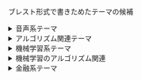ブレスト形式で書きためたテーマの候補

<details>
<summary>音声系テーマ</summary>

1. **音声認識の精度向上:** ディープラーニングやトランスフォーマーを用いた音声認識モデルの性能向上とノイズ耐性の強化。

2. **音声合成の品質向上:** WaveNetやTacotron2などの音声合成モデルを使用して、自然な音声合成の実現と感情表現の改善。

3. **音声からの感情分析:** 音声データから話者の感情や感情の変化を検出する手法の開発。

4. **話者識別と話者分離:** 音声データから話者を識別するモデルの構築と話者の音声を分離する手法の研究。

5. **音声データの可視化:** 音声データを視覚的に表現する手法や可視化ツールの開発。

6. **音声翻訳と多言語音声処理:** 音声データの翻訳や多言語音声処理におけるモデルの改良と拡張。

7. **音声の異常検知:** 音声データから異常なパターンを検出するための異常検知手法の研究。

8. **リアルタイム音声処理:** リアルタイムの音声処理を実現するための高速化手法やシステムの開発。

9. **音声強調とノイズ除去:** 音声データからノイズを除去し、音声を強調する手法の開発。

10. **音声データの増強:** 音声データのオーギュメンテーション手法の検討と増強効果の評価。

11. **音声データのドメイン適応:** 異なる音声データセット間で音声認識モデルを適応させる手法の研究。

12. **音声からの健康診断:** 音声データから健康状態を判定するためのモデルの構築と診断精度の評価。

13. **音声データの分類とクラスタリング:** 音声データの分類やクラスタリングにおいて高い性能を発揮する手法の開発。

14. **音声トランスクリプションの自動化:** 音声データから自動的にトランスクリプションを生成するモデルの改良。

15. **音声信号処理と特徴抽出:** 音声信号処理の手法や特徴抽出アルゴリズムの研究と改善。

16. **発話区間検出:** 音声データから発話区間を検出するモデルの構築と検出精度の評価。

17. **異なる言語の音声処理:** 複数の言語に対応した音声処理モデルの開発と多言語対応の研究。

18. **音声のリアルタイム変換:** 音声データに対してリアルタイムで特定の変換を行うモデルの構築。

19. **音声データの生成と拡張:** 教師なし学習を用いて、新しい音声データの生成とデータセットの拡張を行う手法の研究。

20. **音声認識と音声合成の統合:** 音声認識と音声合成のモデルを統合し、より応用範囲の広い音声処理システムの開発。

21. **リモート音声分析:** リモートで収集された音声データを用いて音声分析を行う手法の開発と適用。

22. **マルチモーダル音声処理:** 音声データとビジュアルデータなどの他のモーダルデータを統合して音声処理を行う手法の研究。

23. **音声データの自動ラベリング:** 教師なし学習を用いて、音声データに対して自動的にラベルを付ける手法の検討。

24. **非対話型音声システム:** 音声データを入力として受け取り、非対話型の音声システムを構築する研究。

25. **音声のアクセント変換:** 音声データの話者のアクセントを変換するモデルの開発と評価。

26. **発話速度の変換:** 音声データの話者の発話速度を変換する手法の研究。

27. **過去の音声の合成:** 過去の音声データから新しい音声を合成するモデルの構築。

28. **音声データのユーザー特定:** 音声データから個々のユーザーを特定する手法の研究。

29. **リアルタイム発話評価:** 音声データの発話品質や発話内容をリアルタイムで評価するモデルの開発。

30. **発話の自動要約:** 音声データから発話の要約を自動生成する手法の検討。

31. **感情付与音声生成:** 感情を付与した自然な音声を生成するモデルの改善と応用。

32. **音声アクセント検出:** 音声データから話者のアクセントの種類を検出する手法の研究。

33. **音声データのフェイク検知:** 音声データのフェイクや改変を検知するモデルの開発。

34. **音声生成による音楽作成:** 音声生成モデルを用いて音楽作成を行う手法の検討。

35. **音声データのクロスドメイン分析:** 異なるドメインの音声データに対して有用な特徴を抽出する手法の研究。

36. **音声データのセグメンテーション:** 音声データをセグメントに分割する手法の開発と評価。

37. **音声データのプライバシー保護:** 音声データのプライバシーを保護するための手法の研究。

38. **音声データの時系列変換:** 時系列変換を音声データに適用するモデルの構築と応用。

39. **異常音検知:** 音声データから異常音を検知するための手法の検討。

40. **音声データのドメイン生成:** 教師あり/なし学習を用いて新しい音声ドメインを生成する手法の開発。

41. **音声認識の精度向上:** ディープラーニングやトランスフォーマーを用いた音声認識モデルの性能向上とノイズ耐性の強化。

42. **超高解像度音声合成の実現:** 極めて高い解像度で自然な音声を合成する技術の研究。音声の微細な特徴を再現することが求められる。

43. **音声情報のトランスクリプションの自動化:** 音声情報をテキストに変換するトランスクリプションの自動化技術の研究。多様な話者や環境での高精度を目指す。

44. **クロスリンガル音声合成の実現:** 複数の言語に対応した音声合成技術の研究。異なる言語間で自然な音声合成を行うことが課題。

45. **多話者音声認識の高精度化:** 複数の話者の音声を同時に認識する多話者音声認識技術の高精度化を目指す研究。

46. **リップリーディングの高度化:** 口の動きを読み取るリップリーディングの高度化を目指す。雑音や話者の個別性を考慮した精度向上が課題。

47. **感情を考慮した音声合成技術:** 感情や表情を自然に反映した音声合成技術の研究。情緒豊かな音声合成を実現することが目指される。

48. **非対話型音声認識の高度化:** 対話ではない、自然な形での音声認識技術の高度化。自然な発話をより正確に認識する研究が行われる。

49. **遠隔地の話者の音声合成技術:** 遠隔地の話者の音声を合成する技術の研究。遠隔会議や教育などでの応用が期待される。

50. **モーフィングを用いた音声変換技術:** モーフィングを利用して音声の特性を変換する技術の研究。声の高さや声色などを変更することが可能。

51. **ノイズ除去を伴う音声認識技術:** ノイズのある環境での音声認識を改善するための技術の研究。ノイズ除去と認識精度の両立が求められる。

52. **リアルタイムでの多言語音声翻訳システム:** リアルタイムで複数の言語間で音声翻訳を行うシステムの開発。低遅延と高い翻訳精度が課題。

53. **高精度な発話内容理解システム:** 音声から発話内容を高精度で理解するシステムの研究。意図やコンテキストを考慮した解析が求められる。

54. **自然な発話スタイルを持つ音声合成技術:** 自然なリズムや抑揚を持った発話スタイルを合成する技術の研究。会話に近い音声合成を実現することが目指される。

55. **リアルタイムでの複数言語話者の識別:** リアルタイムで複数の言語話者を識別する技術の研究。高い識別精度と低遅延が求められる。

56. **低ビットレート音声コーデックの高音質化:** 低ビットレートで高音質な音声コーデックの開発。低帯域での高品質な音声伝送が課題。

57. **音声アクセントの分析と合成:** 話者のアクセントを分析し、異なるアクセントでの音声合成を行う技術の研究。地域や言語に応じたアクセントの再現が目指される。

58. **非常に高い周波数帯域の音声合成技術:** 超音波帯域での音声合成技術の研究。超音波帯域の特性を正確に再現することが求められる。

59. **バーチャルシンガーのパフォーマンス向上:** バーチャルシンガーのパフォーマンスを高めるための技術の研究。感情表現や声質の改善が課題。



</details>


<details>
<summary>アルゴリズム関連テーマ</summary>
   
1. **グラフ理論に基づく最適化アルゴリズム**:
   グラフ理論を活用して、最適化問題を解決する新しいアルゴリズムの開発。具体的には、巡回セールスマン問題やネットワークフロー最大化などに対する効率的な手法の研究。

2. **分散アルゴリズム**:
   分散環境での効率的なアルゴリズムの設計と分散処理の最適化。特に、分散データベース、センサーネットワーク、クラウドコンピューティングなどの分野に適用される手法の研究。

3. **暗号アルゴリズムの解析**:
   既存の暗号アルゴリズムの脆弱性を解析し、新しい安全な暗号手法の提案。具体的には、公開鍵暗号、対称鍵暗号、ハッシュ関数などの暗号技術のセキュリティ強化のための研究。

4. **進化アルゴリズムの改良**:
   進化アルゴリズム（遺伝的アルゴリズム、粒子群最適化など）の性能向上に向けた改良と応用。遺伝子操作、突然変異、適応度関数の改善などを含む進化計算の最適化手法の研究。

5. **メモリ管理アルゴリズム**:
   メモリの効率的な管理を行うためのアルゴリズムの研究。キャッシュアルゴリズム、ページングシステム、仮想メモリなど、メモリ階層の最適化に関連する手法の開発。

6. **トポロジカルデータ解析**:
   トポロジカルデータ解析に基づく新しいアルゴリズムの開発とデータの解釈方法の改善。点群データやネットワーク構造など、高次元データの解析手法の研究。

7. **文字列アルゴリズム**:
   文字列データを効率的に処理するアルゴリズムの設計と文字列マッチングの高速化。文字列検索、編集距離計算、パターンマッチングなどに関連する手法の研究。

8. **近似アルゴリズムの応用**:
   近似アルゴリズムをさまざまな応用分野に適用し、高速かつ効率的な問題解決を目指す。具体的な応用として、画像処理、クラスタリング、最適化問題などの分野が挙げられる。

9. **ハフ変換**:
   ハフ変換を使用して、直線や円などの図形を検出する新しいアルゴリズムの提案。画像処理やコンピュータビジョンのタスクに応用される手法の研究。

10. **グラフ分割アルゴリズム**:
    グラフを効果的に分割するアルゴリズムの研究とその応用。グラフ分割は、ソーシャルネットワーク分析、VLSIデザイン、イメージセグメンテーションなどに重要な手法である。

11. **パーセプトロンの改良**:
    単純パーセプトロンの限界を克服するための改良とニューラルネットワークへの応用。深層学習、畳み込みニューラルネットワークなど、近年のニューラルネットワークの発展に対する研究。

12. **ゲノムアセンブリアルゴリズム**:
    DNAシーケンスデータからゲノムを組み立てるアルゴリズムの開発。短読み込みと長読み込みの統合、エラー訂正、配列の組み合わせなどに関連する手法の研究。

13. **カーネル法の拡張**:
    カーネル法（サポートベクトルマシンなど）の拡張と改良。新しいカーネル関数の提案やカーネルトリックの応用など、カーネル法の性能向上を目指す研究。

14. **スパース行列アルゴリズム**:
    スパース行列を効率的に処理するアルゴリズムの開発。スパースなデータ構造を活用した高速演算やメモリ効率の改善に関連する手法の研究。

15. **ランダム化アルゴリズム**:
    確率的要素を導入したランダム化アルゴリズムの研究。特に、乱択アルゴリズム、モンテカルロ法などの効果的な使用を目指す研究。

16. **ベイズアルゴリズム**:
    ベイズ統計学に基づくアルゴリズムの開発と応用。ベイズ推定、ベイズ最適化、ベイジアンフィルタリングなどの手法の研究。

17. **エネルギー最適化アルゴリズム**:
    エネルギーシステムの最適化問題に対する効率的なアルゴリズムの開発。電力グリッド最適化、エネルギー供給チェーン最適化などの分野に関連する手法の研究。

18. **有限要素法**:
    物理現象のシミュレーションに使用される有限要素法の改良と応用。構造解析、流体力学、電磁場解析などに関連する手法の研究。

19. **逆問題の解法**:
    逆問題（画像復元、信号源推定など）の解法の改良。最小二乗法、正則化手法、ベイズ推定などを用いた逆問題の解決策の研究。

20. **精度保証付きアルゴリズム**:
    数値計算の精度保証を行うアルゴリズムの研究。数値計算の誤差解析や誤差訂正など、高精度な数値計算手法の提案。

21. **メタヒューリスティックス**:
    組合せ最適化問題に適用されるメタヒューリスティックスの研究。焼きなまし法、遺伝的アルゴリズム、粒子群最適化などの手法の改良と応用。

22. **複雑ネットワークの解析**:
    複雑ネットワーク（スケールフリーネットワーク、小世界ネットワークなど）の解析と特性の理解。ネットワーク構造の可視化や影響力の評価などに関連する研究。

23. **メモリヒエラルキーの最適化**:
    メモリヒエラルキー（キャッシュ、メインメモリ、ディスクなど）を最適に活用するアルゴリズムの開発。キャッシュ効率化、データ圧縮、プリフェッチングなどの手法の研究。

24. **モーションプランニング**:
    ロボットや自動車などの移動体の軌道計画に関するアルゴリズムの開発。障害物回避、軌道最適化、動力学制約などを含む研究。

25. **データ圧縮アルゴリズム**:
    データ圧縮手法の改良と応用。可逆圧縮、非可逆圧縮、画像・音声・ビデオデータの圧縮などに関連する手法の研究。

26. **最適制御アルゴリズム**:
    制御システムにおける最適制御問題の解法の研究。ラグランジュ関数、ハミルトン関数、Pontryaginの最大値原理などを用いた最適制御手法の開発。

27. **クラスタリングアルゴリズム**:
    データセットを効果的にクラスタリングする手法の改良と応用。階層的クラスタリング、密度ベースクラスタリング、クラスタ評価などの研究。

28. **組合せ最適化**:
    組み合わせ最適化問題の解法とNP困難問題へのアプローチ。近似アルゴリズム、ブランチアンドバウンド法、整数計画問題などの研究。

29. **ランダムウォーク**:
    確率的ランダムウォークの応用と分析。ランダムウォークに基づく探索・推論・サンプリングなどのアルゴリズムの研究。

30. **モデル予測制御**:
    モデル予測制御（MPC）の改良と応用。制御対象のモデル予測を用いた最適な制御入力を計算する手法の研究。

31. **カリングアルゴリズム**:
    カリング（物体の描画前の非表示判定）の最適化を行うアルゴリズムの研究。3Dグラフィックスやゲームエンジンの性能向上を目指す。

32. **コンピュータビジョンにおける特徴抽出**:
    画像・動画データから特徴的なパターンを抽出するアルゴリズムの開発。エッジ検出、コーナー検出、SIFT、SURFなどの研究。

33. **乗り物ルーティング**:
    乗り物（トラック、バス、ドローンなど）の最適なルートを計画するアルゴリズムの研究。効率的なルート検索やトラフィック最適化を含む研究。

34. **マルチエージェントシステム**:
    複数のエージェントが相互に影響を与え合うシステムにおけるアルゴリズムの研究。エージェントの協調、競合、戦略などに関する手法の開発。

35. **自然言語処理の解析手法**:
    自然言語データ（テキスト、音声）の解析手法の改良。機械翻訳、情報検索、感情分析などに関連する研究。

36. **モンテカルロ法の拡張**:
    モンテカルロ法（モンテカルロシミュレーション、マルコフ連鎖モンテカルロなど）の拡張と改良。効率的なサンプリングと推論のための手法の研究。

37. **ランダムグラフの解析**:
    確率的な要素を含むランダムグラフの性質と特性の解析。ランダムグラフモデル、閾値現象、相転移などに関連する研究。

38. **マトロイド理論の応用**:
    マトロイド理論に基づく最適化問題への応用。マトロイド交叉、マトロイド和などのアルゴリズムの改良と最適化問題への適用。

39. **構造解析アルゴリズム**:
    構造解析におけるアルゴリズムの改良と応用。構造物の振動解析、応力解析、破壊解析などに関連する手法の研究。

40. **認識と検出のアルゴリズム**:
    パターン認識や物体検出に関連するアルゴリズムの開発。特徴抽出、クラス分類、オブジェクト検出などの研究。


</details>


<details>
<summary>機械学習系テーマ</summary>
   
1. **畳み込みニューラルネットワークを用いた画像分類:** 最新のCNNモデルを使用して、画像データセットに対して高精度な分類器を構築する。

2. **自然言語処理におけるトランスフォーマーの応用:** トランスフォーマーを使用して、テキストデータのタスク（機械翻訳、感情分析など）において高い性能を達成する。

3. **オートエンコーダによる異常検知:** オートエンコーダを使用して、データの正常なパターンを学習し、異常なデータを検出する。

4. **ドメイン適応のための転移学習:** 転移学習を用いて、異なるドメインのデータにおいて学習済みモデルを効果的に再利用する。

5. **可解釈性を持つ機械学習:** モデルの意思決定プロセスを理解可能にする手法や解釈性の高いモデルの開発。

6. **深層強化学習によるゲームプレイ:** Atariゲームなどの環境で、深層強化学習エージェントを学習させて高いスコアを達成する。

7. **敵対的攻撃と防御:** 敵対的サンプルに対する頑健性を向上させる手法や検知アルゴリズムの研究。

8. **GANによる画像生成:** Generative Adversarial Networks（GAN）を使用して、リアルな画像を生成する。

9. **非ユークリッド空間における機械学習:** グラフデータやシーケンスデータなどの非ユークリッド空間における機械学習手法の研究。

10. **時系列データの予測:** LSTMやGRUなどのリカレントニューラルネットワークを使用して、時系列データの予測を行う。

11. **不均衡データに対する学習:** クラス不均衡があるデータにおいて、少数派クラスの学習を改善する手法の研究。

12. **データオーギュメンテーションの効果:** データオーギュメンテーション手法の比較と効果的な拡張手法の提案。

13. **グリッドサーチとベイズ最適化の比較:** ハイパーパラメータチューニング手法の効率性と性能を比較する。

14. **変分オートエンコーダの応用:** ベイズ的機械学習や生成モデルに変分オートエンコーダを応用する。

15. **物体検出の高速化:** YOLOやSSDなどの物体検出アルゴリズムの高速化とリアルタイム処理の改善。

16. **音声認識の性能向上:** ディープラーニングを用いた音声認識モデルの精度向上とノイズ耐性の強化。

17. **時系列データのクラスタリング:** LSTMや畳み込みクラスタリングを用いて時系列データをクラスタリングする手法の開発。

18. **疾病予測と診断の自動化:** 患者データから疾病の予測や診断を行う機械学習モデルの開発。

19. **アンサンブル学習の効果:** 異なる学習アルゴリズムを組み合わせるアンサンブル学習の効果と効率的な組み合わせ手法の研究。

20. **深層学習モデルの軽量化:** モバイルデバイスやエッジデバイス向けに、軽量かつ高性能な深層学習モデルの開発。
</details>

<details>
<summary>機械学習のアルゴリズム関連</summary>

1. **進化的アルゴリズムとニューラルネットワークの統合:** 進化的アルゴリズムとニューラルネットワークを組み合わせてより効率的な最適化を行う手法の研究。

2. **強化学習に基づくロボット制御:** 強化学習を使用してロボットの動作制御を自動的に学習する研究。

3. **多目的最適化アルゴリズムの進化:** 多目的最適化に特化した新しい進化アルゴリズムの開発。

4. **バイオインスパイアドアルゴリズムの応用:** 自然界の現象から着想を得たアルゴリズムを応用した問題解決の研究。

5. **クラウドソーシングとアルゴリズム:** クラウドソーシングを活用して大規模な問題を解決するアルゴリズムの開発。

6. **アルゴリズムの自動最適化:** アルゴリズムのパラメータを自動的に最適化する手法の研究。

7. **深層強化学習の応用:** ディープラーニングと強化学習を組み合わせて新しい応用領域に適用する研究。

8. **ドメイン適応のアルゴリズム:** ドメイン適応に特化したアルゴリズムの開発。

9. **進化的ディープラーニング:** 進化アルゴリズムを使用してニューラルネットワークの構造を進化させる手法の研究。

10. **グラフアルゴリズムの高速化:** グラフ理論に基づくアルゴリズムの高速化手法の開発。

11. **アルゴリズムの説明性:** 黒箱のアルゴリズムの動作を説明可能にする手法の研究。

12. **アンサンブル学習の最適化:** アンサンブル学習のモデルを最適化する手法の検討。

13. **アルゴリズムとハードウェアの統合:** 特定のハードウェアに特化したアルゴリズムの開発。

14. **ヒューリスティック探索の高速化:** 問題解決のためのヒューリスティック探索アルゴリズムの高速化手法の研究。

15. **アルゴリズムの可解性と複雑性:** アルゴリズムの解の可解性と複雑性に関する研究。

16. **カーネル法の拡張:** カーネル法を拡張してより高次元の特徴表現を扱う手法の検討。

17. **ランダム化アルゴリズムの改善:** ランダム化アルゴリズムの性能を改善する手法の研究。

18. **メタヒューリスティクスの進化:** メタヒューリスティクスをより効率的に進化させる手法の開発。

19. **非凸最適化アルゴリズム:** 非凸最適化問題に対応したアルゴリズムの研究。

20. **機械学習フレームワークの高速化:** 主要な機械学習フレームワークの高速化手法の検討。

21. **自己組織化マップ（SOM）の応用:** SOMを用いたデータのクラスタリングや可視化の応用研究。

22. **ビッグデータ処理のアルゴリズム:** ビッグデータを効率的に処理するためのアルゴリズムの研究。

23. **カウントベースのアルゴリズム:** カウントベースの手法を使用した自然言語処理の研究。

24. **アルゴリズムの安定性:** アルゴリズムの安定性と収束性に関する研究。

25. **ゲノム解析におけるアルゴリズム:** ゲノムデータの解析に特化したアルゴリズムの開発。

26. **アルゴリズムとクラウドコンピューティング:** クラウドコンピューティングを活用したアルゴリズムの研究。

27. **アルゴリズムのパラメータ最適化:** アルゴリズムのパラメータを自動的に最適化する手法の検討。

28. **半教師あり学習のアルゴリズム:** 半教師あり学習に特化した新しいアルゴリズムの開発。

29. **アルゴリズムのスケーラビリティ:** 大規模データセットに対応するスケーラブルなアルゴリズムの研究。

30. **ユーザー行動予測のアルゴリズム:** ユーザーの行動を予測するためのアルゴリズムの開発。
</details>

<details>
   <summary>金融系テーマ</summary>

1. **株価予測:** 機械学習を用いて株価の予測を行うモデルの開発と評価。

2. **信用リスク評価:** 企業や個人の信用リスクを評価するための機械学習モデルの研究。

3. **不正検知:** 不正取引や詐欺を検知するための機械学習手法の検討。

4. **顧客セグメンテーション:** 顧客を異なるセグメントに分類する手法の開発と応用。

5. **ポートフォリオ最適化:** ポートフォリオのリスクとリターンを最適化する機械学習モデルの研究。

6. **ニュースの感情分析:** ニュースやSNSデータから感情分析を行う手法の検討。

7. **クレジットスコアリング:** 個人や企業のクレジットスコアを予測するモデルの開発。

8. **金融市場の異常検知:** 金融市場の異常を検知するための機械学習手法の研究。

9. **ポートフォリオリスク予測:** ポートフォリオの将来のリスクを予測するモデルの開発。

10. **時系列データの予測:** 時系列データから金融指標の予測を行う手法の検討。

11. **自動取引:** 機械学習を用いた自動取引アルゴリズムの開発と評価。

12. **クラウドファンディングの成功予測:** クラウドファンディングプロジェクトの成功を予測するモデルの研究。

13. **金融商品の価格変動分析:** 金融商品の価格変動に対する因子の影響を分析する手法の開発。

14. **金融データの可視化:** 収集された金融データの可視化手法の研究と応用。

15. **市場トレンドの予測:** 市場のトレンドを予測する機械学習モデルの構築。

16. **リアルタイム取引分析:** リアルタイムの取引データを分析する手法の検討。

17. **金融時系列データの異常検知:** 金融時系列データから異常を検知するモデルの開発。

18. **株式相関の解明:** 株式市場の相関関係を解明するための手法の研究。

19. **金融リスク管理:** 金融リスクを管理するための機械学習手法の検討。

20. **仮想通貨価格予測:** 仮想通貨の価格予測を行う機械学習モデルの研究。

</details>
